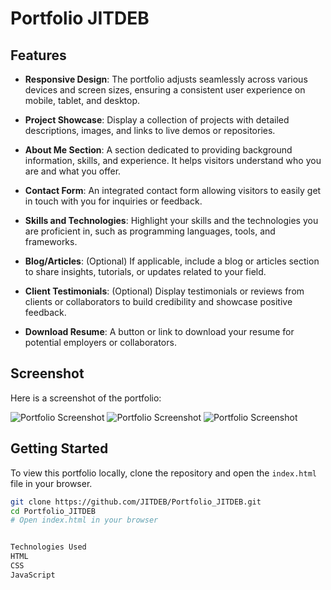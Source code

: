 # Portfolio JITDEB

## Features

- **Responsive Design**: The portfolio adjusts seamlessly across various devices and screen sizes, ensuring a consistent user experience on mobile, tablet, and desktop.

- **Project Showcase**: Display a collection of projects with detailed descriptions, images, and links to live demos or repositories.

- **About Me Section**: A section dedicated to providing background information, skills, and experience. It helps visitors understand who you are and what you offer.

- **Contact Form**: An integrated contact form allowing visitors to easily get in touch with you for inquiries or feedback.

- **Skills and Technologies**: Highlight your skills and the technologies you are proficient in, such as programming languages, tools, and frameworks.

- **Blog/Articles**: (Optional) If applicable, include a blog or articles section to share insights, tutorials, or updates related to your field.

- **Client Testimonials**: (Optional) Display testimonials or reviews from clients or collaborators to build credibility and showcase positive feedback.

- **Download Resume**: A button or link to download your resume for potential employers or collaborators.

## Screenshot

Here is a screenshot of the portfolio:

![Portfolio Screenshot](https://github.com/JITDEB/Portfolio_JITDEB/blob/main/Screenshot%202024-08-07%20021246.jpg)
![Portfolio Screenshot](https://github.com/JITDEB/Portfolio_JITDEB/blob/main/Screenshot%202024-08-07%20022425.jpg)
![Portfolio Screenshot](https://github.com/JITDEB/Portfolio_JITDEB/blob/main/Screenshot%202024-08-07%20022601.jpg)


## Getting Started

To view this portfolio locally, clone the repository and open the `index.html` file in your browser.

```bash
git clone https://github.com/JITDEB/Portfolio_JITDEB.git
cd Portfolio_JITDEB
# Open index.html in your browser


Technologies Used
HTML
CSS
JavaScript
